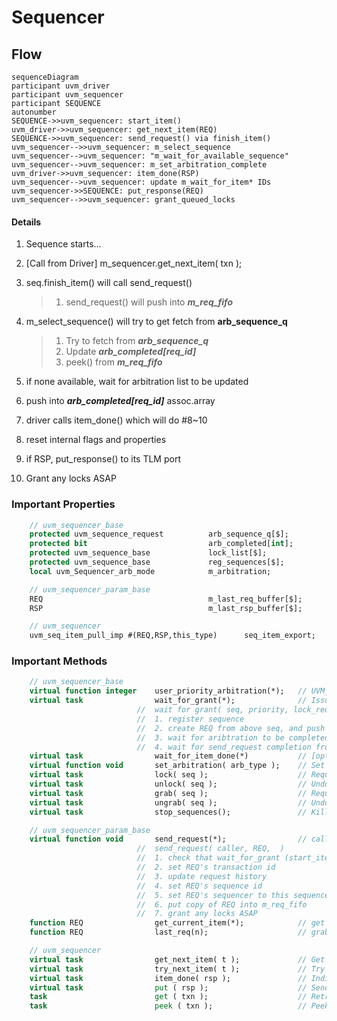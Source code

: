 # Sequencer


## Flow

```mermaid
sequenceDiagram
participant uvm_driver
participant uvm_sequencer
participant SEQUENCE
autonumber
SEQUENCE->>uvm_sequencer: start_item()
uvm_driver->>uvm_sequencer: get_next_item(REQ)
SEQUENCE->>uvm_sequencer: send_request() via finish_item() 
uvm_sequencer-->>uvm_sequencer: m_select_sequence
uvm_sequencer-->uvm_sequencer: "m_wait_for_available_sequence"
uvm_sequencer-->uvm_sequencer: m_set_arbitration_complete
uvm_driver->>uvm_sequencer: item_done(RSP)
uvm_sequencer-->uvm_sequencer: update m_wait_for_item* IDs
uvm_sequencer->>SEQUENCE: put_response(REQ)
uvm_sequencer-->>uvm_sequencer: grant_queued_locks
```

#### Details 

1. Sequence starts...
   
2. [Call from Driver] m_sequencer.get_next_item( txn );
   
3. seq.finish_item() will call send_request()
   > 1. send_request() will push into ***m_req_fifo***

4. m_select_sequence() will try to get fetch from **arb_sequence_q** 
   > 1. Try to fetch from ***arb_sequence_q***
   > 2. Update ***arb_completed[req_id]***
   > 3. peek() from ***m_req_fifo***

5. if none available, wait for arbitration list to be updated
   
6. push into ***arb_completed[req_id]*** assoc.array
   
7. driver calls item_done() which will do #8~10
   
8. reset internal flags and properties
   
9. if RSP, put_response() to its TLM port
    
10. Grant any locks ASAP

###  Important Properties

```systemverilog
    // uvm_sequencer_base
    protected uvm_sequence_request          arb_sequence_q[$];          // Queue of Sequences waiting
    protected bit                           arb_completed[int];         // Completed sequences [key: seqid]
    protected uvm_sequence_base             lock_list[$];               // Stores blocked sequences
    protected uvm_sequence_base             reg_sequences[$];           // Sequence Queue (via seqid)
    local uvm_Sequencer_arb_mode            m_arbitration;              // Arbitration Mode

    // uvm_sequencer_param_base
    REQ                                     m_last_req_buffer[$];       // Request history
    RSP                                     m_last_rsp_buffer[$];       // Response history

    // uvm_sequencer
    uvm_seq_item_pull_imp #(REQ,RSP,this_type)      seq_item_export;    // TLP port for connectivity
```

### Important Methods

```systemverilog
    // uvm_sequencer_base
    virtual function integer    user_priority_arbitration(*);   // UVM_SEQ_ARB_USER mode: need implementation
    virtual task                wait_for_grant(*);              // Issue Request for specific SEQ  (see below)
                            //  wait for grant( seq, priority, lock_req )
                            //  1. register sequence
                            //  2. create REQ from above seq, and push it into ***arb_sequence_q***
                            //  3. wait for aribtration to be completed
                            //  4. wait for send_request completion from the REQ
    virtual task                wait_for_item_done(*)           // [opt] block 'til DRV calls item_done() or put()
    virtual function void       set_arbitration( arb_type );    // Set Arbitration Mode
    virtual task                lock( seq );                    // Request lock "for the" seq.  earlier first...
    virtual task                unlock( seq );                  // Undo lock "for the" seq.
    virtual task                grab( seq );                    // Request lock "for the" seq.  this one first...
    virtual task                ungrab( seq );                  // Undo grab "for the" seq.
    virtual task                stop_sequences();               // Kill all sequence and remove reqeuests

    // uvm_sequencer_param_base
    virtual function void       send_request(*);                // called by sequence.  send the REQ to DRV
                            //  send_request( caller, REQ,  )
                            //  1. check that wait_for_grant (start_item) has been called via caller
                            //  2. set REQ's transaction id
                            //  3. update request history
                            //  4. set REQ's sequence id
                            //  5. set REQ's sequencer to this sequencer
                            //  6. put copy of REQ into m_req_fifo
                            //  7. grant any locks ASAP
    function REQ                get_current_item(*);            // get current item executed
    function REQ                last_req(n);                    // grab the last request item

    // uvm_sequencer
    virtual task                get_next_item( t );             // Get next available item from SEQ
    virtual task                try_next_item( t );             // Try to get next available item from SEQ
    virtual task                item_done( rsp );               // Indicate that request is completed
    virtual task                put ( rsp );                    // Send RSP back to SEQ
    task                        get ( txn );                    // Retrieve next available item from SEQ
    task                        peek ( txn );                   // Peek at next available item from SEQ
```

